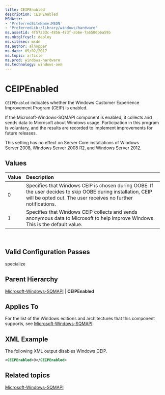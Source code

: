 ```yaml
---
title: CEIPEnabled
description: CEIPEnabled
MSHAttr:
- 'PreferredSiteName:MSDN'
- 'PreferredLib:/library/windows/hardware'
ms.assetid: 4f57233c-4856-473f-ab6e-7a6506b6a59b
ms.mktglfcycl: deploy
ms.sitesec: msdn
ms.author: alhopper
ms.date: 05/02/2017
ms.topic: article
ms.prod: windows-hardware
ms.technology: windows-oem
---
```

# CEIPEnabled

`CEIPEnabled` indicates whether the Windows Customer Experience Improvement Program (CEIP) is enabled.

If the Microsoft-Windows-SQMAPI component is enabled, it collects and sends data to Microsoft about Windows usage. Participation in this program is voluntary, and the results are recorded to implement improvements for future releases.

This setting has no effect on Server Core installations of Windows Server 2008, Windows Server 2008 R2, and Windows Server 2012.

## Values

| Value                | Description                                                                              |
|:---------------------|:-----------------------------------------------------------------------------------------|
| 0                    | Specifies that Windows CEIP is chosen during OOBE. If the user decides to skip OOBE during installation, CEIP will be opted out. The user receives no further notifications.                                                                                |
| 1                    | Specifies that Windows CEIP collects and sends anonymous data to Microsoft to help improve Windows.<br/>This is the default value. |
 
## Valid Configuration Passes

specialize

## Parent Hierarchy

[Microsoft-Windows-SQMAPI](microsoft-windows-sqmapi.md) | **CEIPEnabled**

## Applies To

For the list of the Windows editions and architectures that this component supports, see [Microsoft-Windows-SQMAPI](microsoft-windows-sqmapi.md).

## XML Example

The following XML output disables Windows CEIP.

```XML
<CEIPEnabled>0</CEIPEnabled>
```

## Related topics

[Microsoft-Windows-SQMAPI](microsoft-windows-sqmapi.md)